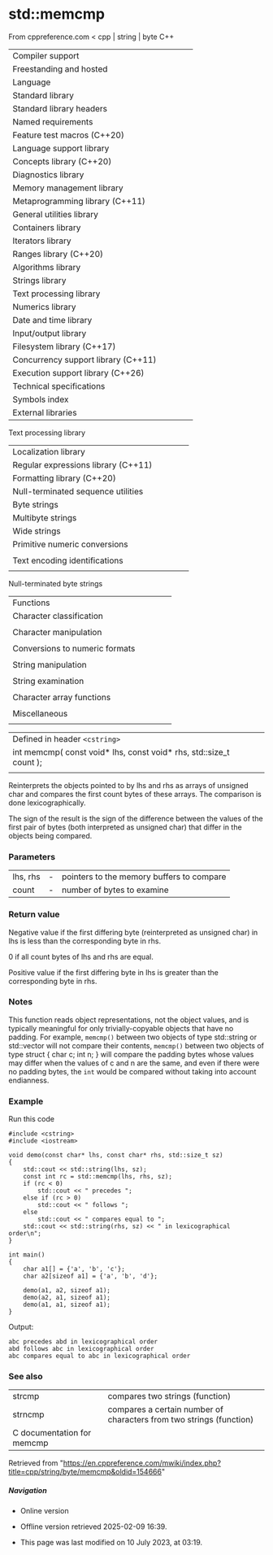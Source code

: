 # std::memcmp

From cppreference.com
< cpp‎ | string‎ | byte
C++

|  |  |  |  |  |
| --- | --- | --- | --- | --- |
| Compiler support | | | | |
| Freestanding and hosted | | | | |
| Language | | | | |
| Standard library | | | | |
| Standard library headers | | | | |
| Named requirements | | | | |
| Feature test macros (C++20) | | | | |
| Language support library | | | | |
| Concepts library (C++20) | | | | |
| Diagnostics library | | | | |
| Memory management library | | | | |
| Metaprogramming library (C++11) | | | | |
| General utilities library | | | | |
| Containers library | | | | |
| Iterators library | | | | |
| Ranges library (C++20) | | | | |
| Algorithms library | | | | |
| Strings library | | | | |
| Text processing library | | | | |
| Numerics library | | | | |
| Date and time library | | | | |
| Input/output library | | | | |
| Filesystem library (C++17) | | | | |
| Concurrency support library (C++11) | | | | |
| Execution support library (C++26) | | | | |
| Technical specifications | | | | |
| Symbols index | | | | |
| External libraries | | | | |

Text processing library

|  |  |  |  |  |
| --- | --- | --- | --- | --- |
| Localization library | | | | |
| Regular expressions library (C++11) | | | | |
| Formatting library (C++20) | | | | |
| Null-terminated sequence utilities | | | | |
| Byte strings | | | | |
| Multibyte strings | | | | |
| Wide strings | | | | |
| Primitive numeric conversions | | | | |
| |  |  |  |  |  | | --- | --- | --- | --- | --- | | to_chars(C++17) | | | | | | to_chars_result(C++17) | | | | | | from_chars(C++17) | | | | | | from_chars_result(C++17) | | | | | | chars_format(C++17) | | | | | |
| Text encoding identifications | | | | |
| |  |  |  |  |  | | --- | --- | --- | --- | --- | | text_encoding(C++26) | | | | | |

Null-terminated byte strings

|  |  |  |  |  |
| --- | --- | --- | --- | --- |
| Functions | | | | |
| Character classification | | | | |
| |  |  |  |  |  | | --- | --- | --- | --- | --- | | isalnum | | | | | | isalpha | | | | | | islower | | | | | | isupper | | | | | | isdigit | | | | | | isxdigit | | | | | | |  |  |  |  |  | | --- | --- | --- | --- | --- | | isblank(C++11) | | | | | | iscntrl | | | | | | isgraph | | | | | | isspace | | | | | | isprint | | | | | | ispunct | | | | | |
| Character manipulation | | | | |
| |  |  |  |  |  | | --- | --- | --- | --- | --- | | tolower | | | | | | |  |  |  |  |  | | --- | --- | --- | --- | --- | | toupper | | | | | |
| Conversions to numeric formats | | | | |
| |  |  |  |  |  | | --- | --- | --- | --- | --- | | atof | | | | | | atoiatolatoll(C++11) | | | | | | strtolstrtoll(C++11) | | | | | |  | | | | | | |  |  |  |  |  | | --- | --- | --- | --- | --- | | strtoulstrtoull(C++11) | | | | | | strtofstrtodstrtold(C++11)(C++11) | | | | | | strtoimaxstrtouimax(C++11)(C++11) | | | | | |
| String manipulation | | | | |
| |  |  |  |  |  | | --- | --- | --- | --- | --- | | strcpy | | | | | | strncpy | | | | | | strxfrm | | | | | | |  |  |  |  |  | | --- | --- | --- | --- | --- | | strcat | | | | | | strncat | | | | | |  | | | | | |
| String examination | | | | |
| |  |  |  |  |  | | --- | --- | --- | --- | --- | | strlen | | | | | | strcmp | | | | | | strncmp | | | | | | strcoll | | | | | | strchr | | | | | | strrchr | | | | | | |  |  |  |  |  | | --- | --- | --- | --- | --- | | strspn | | | | | | strcspn | | | | | | strpbrk | | | | | | strstr | | | | | | strtok | | | | | |  | | | | | |
| Character array functions | | | | |
| |  |  |  |  |  | | --- | --- | --- | --- | --- | | memchr | | | | | | ****memcmp**** | | | | | | memset | | | | | | |  |  |  |  |  | | --- | --- | --- | --- | --- | | memcpy | | | | | | memmove | | | | | |  | | | | | |
| Miscellaneous | | | | |
| |  |  |  |  |  | | --- | --- | --- | --- | --- | | strerror | | | | | |

|  |  |  |
| --- | --- | --- |
| Defined in header `<cstring>` |  |  |
| int memcmp( const void\* lhs, const void\* rhs, std::size_t count ); |  |  |
|  |  |  |

Reinterprets the objects pointed to by lhs and rhs as arrays of unsigned char and compares the first count bytes of these arrays. The comparison is done lexicographically.

The sign of the result is the sign of the difference between the values of the first pair of bytes (both interpreted as unsigned char) that differ in the objects being compared.

### Parameters

|  |  |  |
| --- | --- | --- |
| lhs, rhs | - | pointers to the memory buffers to compare |
| count | - | number of bytes to examine |

### Return value

Negative value if the first differing byte (reinterpreted as unsigned char) in lhs is less than the corresponding byte in rhs.

​0​ if all count bytes of lhs and rhs are equal.

Positive value if the first differing byte in lhs is greater than the corresponding byte in rhs.

### Notes

This function reads object representations, not the object values, and is typically meaningful for only trivially-copyable objects that have no padding. For example, `memcmp()` between two objects of type std::string or std::vector will not compare their contents, `memcmp()` between two objects of type struct { char c; int n; } will compare the padding bytes whose values may differ when the values of c and n are the same, and even if there were no padding bytes, the `int` would be compared without taking into account endianness.

### Example

Run this code

```
#include <cstring>
#include <iostream>
 
void demo(const char* lhs, const char* rhs, std::size_t sz)
{
    std::cout << std::string(lhs, sz);
    const int rc = std::memcmp(lhs, rhs, sz);
    if (rc < 0)
        std::cout << " precedes ";
    else if (rc > 0)
        std::cout << " follows ";
    else
        std::cout << " compares equal to ";
    std::cout << std::string(rhs, sz) << " in lexicographical order\n";
}
 
int main()
{
    char a1[] = {'a', 'b', 'c'};
    char a2[sizeof a1] = {'a', 'b', 'd'};
 
    demo(a1, a2, sizeof a1);
    demo(a2, a1, sizeof a1);
    demo(a1, a1, sizeof a1);
}

```

Output:

```
abc precedes abd in lexicographical order
abd follows abc in lexicographical order
abc compares equal to abc in lexicographical order

```

### See also

|  |  |
| --- | --- |
| strcmp | compares two strings   (function) |
| strncmp | compares a certain number of characters from two strings   (function) |
| C documentation for memcmp | |

Retrieved from "<https://en.cppreference.com/mwiki/index.php?title=cpp/string/byte/memcmp&oldid=154666>"

##### Navigation

- Online version
- Offline version retrieved 2025-02-09 16:39.

- This page was last modified on 10 July 2023, at 03:19.